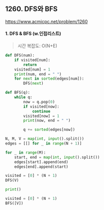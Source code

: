 ## 1260. DFS와 BFS

https://www.acmicpc.net/problem/1260

#### 1. DFS & BFS (w.인접리스트)
> 시간 복잡도: O(N+E)

```python
def DFS(num):
    if visited[num]:
        return
    visited[num] = 1
    print(num, end = " ")
    for next in sorted(edges[num]):
        DFS(next)

def BFS(q):
    while q:
        now = q.pop(0)
        if visited[now]:
            continue
        visited[now] = 1
        print(now, end = " ")

        q += sorted(edges[now])

N, M, V = map(int, input().split())
edges = [[] for _ in range(N + 1)]

for _ in range(M):
    start, end = map(int, input().split())
    edges[start].append(end)
    edges[end].append(start)

visited = [0] * (N + 1)
DFS(V)

print()

visited = [0] * (N + 1)
BFS([V])
```
